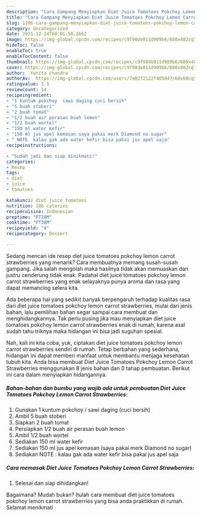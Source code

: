 ```yaml
---
description: "Cara Gampang Menyiapkan Diet Juice Tomatoes Pokchoy Lemon Carrot Strawberries, Bisa Manjain Lidah"
title: "Cara Gampang Menyiapkan Diet Juice Tomatoes Pokchoy Lemon Carrot Strawberries, Bisa Manjain Lidah"
slug: 1106-cara-gampang-menyiapkan-diet-juice-tomatoes-pokchoy-lemon-carrot-strawberries-bisa-manjain-lidah
category: Uncategorized
date: 2021-12-24T08:01:58.266Z
image: https://img-global.cpcdn.com/recipes/c9f98de811d909b6/680x482cq70/diet-juice-tomatoes-pokchoy-lemon-carrot-strawberries-foto-resep-utama.jpg
hideToc: false
enableToc: true
enableTocContent: false
thumbnail: https://img-global.cpcdn.com/recipes/c9f98de811d909b6/680x482cq70/diet-juice-tomatoes-pokchoy-lemon-carrot-strawberries-foto-resep-utama.jpg
cover: https://img-global.cpcdn.com/recipes/c9f98de811d909b6/680x482cq70/diet-juice-tomatoes-pokchoy-lemon-carrot-strawberries-foto-resep-utama.jpg
author:  Yunita chandra
authorAv:  https://img-global.cpcdn.com/users/7a82f2122f405047/60x60cq50/avatar.jpg
ratingvalue: 3.5
reviewcount: 14
recipeingredient:
- "1 kuntum pokchoy  sawi daging cuci bersih"
- "5 buah stoberi"
- "2 buah tomat"
- "1/2 buah air perasan buah lemon"
- "1/2 buah wortel"
- "150 ml water kefir"
- "150 ml jus apel kemasan saya pakai merk Diamond no sugar"
- " NOTE  kalau gak ada water kefir bisa pakai jus apel saja"
recipeinstructions:

- "Sudah jadi dan siap dinikmati!"
categories:
- Resep
tags:
- diet
- juice
- tomatoes

katakunci: diet juice tomatoes 
nutrition: 186 calories
recipecuisine: Indonesian
preptime: "PT20M"
cooktime: "PT38M"
recipeyield: "4"
recipecategory: Dessert

---
```



Sedang mencari ide resep diet juice tomatoes pokchoy lemon carrot strawberries yang menarik? Cara membuatnya memang susah-susah gampang. Jika salah mengolah maka hasilnya tidak akan memuaskan dan justru cenderung tidak enak. Padahal diet juice tomatoes pokchoy lemon carrot strawberries yang enak selayaknya punya aroma dan rasa yang dapat memancing selera kita.




Ada beberapa hal yang sedikit banyak berpengaruh terhadap kualitas rasa dari diet juice tomatoes pokchoy lemon carrot strawberries, mulai dari jenis bahan, lalu pemilihan bahan segar sampai cara membuat dan menghidangkannya. Tak perlu pusing jika mau menyiapkan diet juice tomatoes pokchoy lemon carrot strawberries enak di rumah, karena asal sudah tahu triknya maka hidangan ini bisa jadi suguhan spesial.


Nah, kali ini kita coba, yuk, ciptakan diet juice tomatoes pokchoy lemon carrot strawberries sendiri di rumah. Tetap berbahan yang sederhana, hidangan ini dapat memberi manfaat untuk membantu menjaga kesehatan tubuh kita. Anda bisa membuat Diet Juice Tomatoes Pokchoy Lemon Carrot Strawberries menggunakan 8 jenis bahan dan 0 tahap pembuatan. Berikut ini cara dalam menyiapkan hidangannya.

<!--inarticleads1-->

##### Bahan-bahan dan bumbu yang wajib ada untuk pembuatan Diet Juice Tomatoes Pokchoy Lemon Carrot Strawberries:

1. Gunakan 1 kuntum pokchoy / sawi daging (cuci bersih)
1. Ambil 5 buah stoberi
1. Siapkan 2 buah tomat
1. Persiapkan 1/2 buah air perasan buah lemon
1. Ambil 1/2 buah wortel
1. Sediakan 150 ml water kefir
1. Sediakan 150 ml jus apel kemasan (saya pakai merk Diamond no sugar)
1. Sediakan  NOTE : kalau gak ada water kefir bisa pakai jus apel saja




<!--inarticleads2-->

##### Cara memasak Diet Juice Tomatoes Pokchoy Lemon Carrot Strawberries:


1. Selesai dan siap dihidangkan!



Bagaimana? Mudah bukan? Itulah cara membuat diet juice tomatoes pokchoy lemon carrot strawberries yang bisa anda praktikkan di rumah. Selamat menikmati
